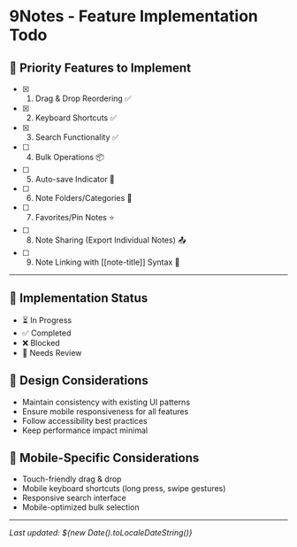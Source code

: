 # 9Notes - Feature Implementation Todo

## 🎯 Priority Features to Implement

- [x] 1. Drag & Drop Reordering ✅
- [x] 2. Keyboard Shortcuts ✅
- [x] 3. Search Functionality ✅
- [ ] 4. Bulk Operations 📦
- [ ] 5. Auto-save Indicator 💾
- [ ] 6. Note Folders/Categories 📁
- [ ] 7. Favorites/Pin Notes ⭐
- [ ] 8. Note Sharing (Export Individual Notes) 📤
- [ ] 9. Note Linking with [[note-title]] Syntax 🔗

---

## 🚀 Implementation Status
- ⏳ In Progress
- ✅ Completed
- ❌ Blocked
- 📝 Needs Review

## 🎨 Design Considerations
- Maintain consistency with existing UI patterns
- Ensure mobile responsiveness for all features
- Follow accessibility best practices
- Keep performance impact minimal

## 📱 Mobile-Specific Considerations
- Touch-friendly drag & drop
- Mobile keyboard shortcuts (long press, swipe gestures)
- Responsive search interface
- Mobile-optimized bulk selection

---

*Last updated: ${new Date().toLocaleDateString()}*